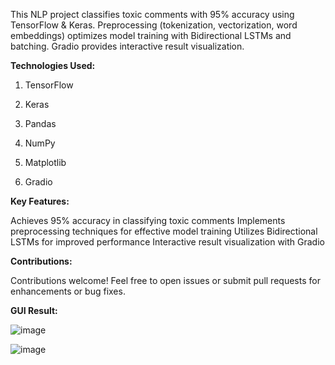 This NLP project classifies toxic comments with 95% accuracy using TensorFlow & Keras. Preprocessing (tokenization, vectorization, word embeddings) optimizes model training with Bidirectional LSTMs and batching. Gradio provides interactive result visualization.

**Technologies Used:**

1. TensorFlow

2. Keras

3. Pandas

4. NumPy

5. Matplotlib

6. Gradio

**Key Features:**

Achieves 95% accuracy in classifying toxic comments Implements preprocessing techniques for effective model training Utilizes Bidirectional LSTMs for improved performance Interactive result visualization with Gradio

**Contributions:**

Contributions welcome! Feel free to open issues or submit pull requests for enhancements or bug fixes.

**GUI Result:**

![image](https://github.com/VaibhaviRamteke/Toxic-comment-classification/assets/136898422/407e4cdf-e1e4-472c-b567-fd7b694c0acb)

![image](https://github.com/VaibhaviRamteke/Toxic-comment-classification/assets/136898422/c369a9f1-346a-4581-8b97-c6598546e5b4)



